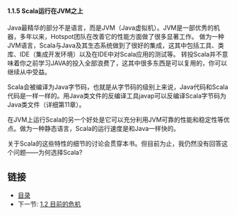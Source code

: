 #### 1.1.5 Scala运行在JVM之上

Java最精华的部分不是语言，而是JVM（Java虚拟机）。JVM是一部优秀的机器，多年以来，Hotspot团队在改善它的性能方面做了很多显著工作。
做为一种JVM语言，Scala与Java及其生态系统做到了很好的集成，这其中包括工具、类库、IDE（集成开发环境）以及在IDE中对Scala应用的测试等。
转投Scala并不意味着你之前学习JAVA的投入全部浪费了，这其中很多东西是可以复用的，你可以继续从中受益。

Scala会被编译为Java字节码，也就是从字节码的级别上来说，Java代码和Scala代码是一样一样的。用Java类文件的反编译工具javap可以反编译Scala字节码为Java类文件（详细第11章）。

在JVM上运行Scala的另一个好处是它可以充分利用JVM可靠的性能和稳定性等优点。做为一种静态语言，Scala的运行速度是和Java一样快的。

关于Scala的这些特性的细节的讨论会贯穿本书。但目前为止，我仍然没有回答这个问题——为何选择Scala?


## 链接
- [目录](../README.md)
- 下一节: [1.2 目前的危机](1.1.2.md)
